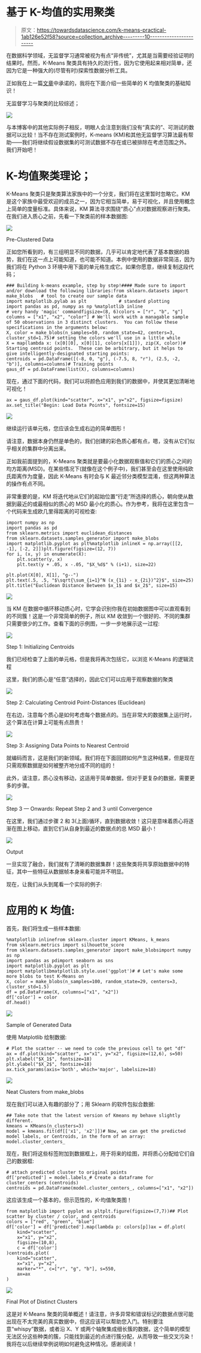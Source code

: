 # 基于 K-均值的实用聚类

> 原文：<https://towardsdatascience.com/k-means-practical-1ab126e52f58?source=collection_archive---------10----------------------->

在数据科学领域，无监督学习通常被视为有点“非传统”，尤其是当需要经验证明的结果时。然而，K-Means 聚类具有持久的流行性，因为它使用起来相对简单，还因为它是一种强大的(尽管有时)探索性数据分析工具。

正如我在上一篇[文章](https://medium.com/@hbblais/classification-clustering-and-you-fbf35cc8400f?source=friends_link&sk=840dfaaa604803521bca4762423905d0)中承诺的，我将在下面介绍一些简单的 K 均值聚类的基础知识！

无监督学习与聚类的比较综述；

![](img/3d98e5ed0b95e5539ef81fbc05cdd132.png)

与本博客中的其他实际例子相反，明眼人会注意到我们没有“真实的”、可测试的数据可以比较！当不存在测试案例时，K-means (KM)和其他无监督学习算法最有帮助——我们将继续假设数据集的可测试数据不存在或已被排除在考虑范围之外。
我们开始吧！

# K-均值聚类理论；

K-Means 聚类只是聚类算法家族中的一个分支，我们将在这里暂时忽略它。KM 是这个家族中最受欢迎的成员之一，因为它相当简单，易于可视化，并且使用概念上简单的度量标准。具体来说，KM 算法寻求围绕“质心”点对数据观察进行聚类。在我们进入质心之前，先看一下聚类前的样本数据图:

![](img/9d605eb5d96dbf58406ad225825cfae5.png)

Pre-Clustered Data

正如您所看到的，有三组明显不同的数据，几乎可以肯定地代表了基本数据的趋势，我们在这一点上可能知道，也可能不知道。本例中使用的数据非常简洁，因为我们将在 Python 3 环境中用下面的单元格生成它。如果你愿意，继续复制这段代码；

```
### Building k-means example, step by step!#### Made sure to import and/or download the following libraries:from sklearn.datasets import make_blobs   # tool to create our sample data
import matplotlib.pylab as plt            # standard plotting
import pandas as pd, numpy as np %matplotlib inline                        # very handy 'magic' commandfigsize=(8, 6)colors = ["r", "b", "g"]
columns = ["x1", "x2", "color"] # We'll work with a managable sample of 50 observations in 3 distinct clusters.  You can follow these specifications in the arguments below: 
X, color = make_blobs(n_samples=50, random_state=42, centers=3, cluster_std=1.75)# setting the colors we'll use in a little while
X = map(lambda x: (x[0][0], x[0][1], colors[x[1]]), zip(X, color))# Starting centroid points.  These can be arbitrary, but it helps to give intelligently-designated starting points:
centroids = pd.DataFrame([(-8, 0, "g"), (-7.5, 8, "r"), (2.5, -2, "b")], columns=columns)# Training points
gaus_df = pd.DataFrame(list(X), columns=columns)
```

现在，通过下面的代码，我们可以将颜色应用到我们的数据中，并使其更加清晰地可视化！

```
ax = gaus_df.plot(kind="scatter", x="x1", y="x2", figsize=figsize)
ax.set_title("Begin: Load Data Points", fontsize=15)
```

![](img/44709bfc433518520eb63cd7cd8fcc01.png)

继续运行该单元格，您应该会生成右边的简单图形！

请注意，数据本身仍然是单色的，我们创建的彩色质心都有点，嗯，没有从它们似乎相关的集群中分离出来。

正如我前面提到的，K-Means 聚类就是要最小化数据观察值和它们的质心之间的均方距离(MSD)。在某些情况下(就像在这个例子中)，我们甚至会在这里使用纯欧氏距离作为度量，因此 K-Means 有时会与 K 最近邻分类模型混淆，但这两种算法的操作有点不同。

非常重要的是，KM 将迭代地从它们的起始位置“行走”所选择的质心，朝向使从数据到最近的或最相似的质心的 MSD 最小化的质心。作为参考，我将在这里包含一个代码来生成欧几里得距离的可视检查:

```
import numpy as np
import pandas as pd
from sklearn.metrics import euclidean_distances
from sklearn.datasets.samples_generator import make_blobs
import matplotlib.pyplot as plt%matplotlib inlineX = np.array([[2, -1], [-2, 2]])plt.figure(figsize=(12, 7))
for i, (x, y) in enumerate(X):
    plt.scatter(y, x)
    plt.text(y + .05, x -.05, "$X_%d$" % (i+1), size=22)

plt.plot(X[0], X[1], "g--")
plt.text(.5, .5, "$\sqrt{\sum_{i=1}^N (x_{1i} - x_{2i})^2}$", size=25)
plt.title("Euclidean Distance Between $x_1$ and $x_2$", size=15)
```

![](img/060333f236e11cb2395034b845977ed3.png)

当 KM 在数据中循环移动质心时，它学会识别你我在初始数据图中可以直观看到的不同簇！这是一个非常简单的例子，所以 KM 收敛到一个很好的、不同的集群只需要很少的工作。查看下面的示例图，一步一步地展示这一过程:

![](img/47d04fd0cd53df2f22366ab78f55eaa8.png)

Step 1: Initializing Centroids

我们已经检查了上面的单元格，但是我将再次包括它，以浏览 K-Means 的逻辑流程

这里，我们的质心是“任意”选择的，因此它们可以应用于观察数据的聚类

![](img/b3d6011bad61002db68e592de4957324.png)

Step 2: Calculating Centroid Point-Distances (Euclidean)

在右边，注意每个质心是如何考虑每个数据点的。当在非常大的数据集上运行时，这个算法在计算上可能有点昂贵！

![](img/f2beda78eee46de6c8109abacacc369d.png)

Step 3: Assigning Data Points to Nearest Centroid

就编码而言，这是我们的新领域。我们将在下面回顾如何产生这种结果，但是现在只需观察数据是如何被整齐地分成不同的组的！

此外，请注意，质心没有移动，这适用于简单数据，但对于更复杂的数据，需要更多的步骤。

![](img/5ab4345c03d432e57f2e5385fc0ad367.png)

Step 3 — Onwards: Repeat Step 2 and 3 until Convergence

在这里，我们通过步骤 2 和 3(上面)循环，直到数据收敛！这只是意味着质心将逐渐在图上移动，直到它们从自身到最近的数据点的总 MSD 最小！

![](img/8f13b7d9639f6fd03e84598105130a23.png)

Output

一旦实现了融合，我们就有了清晰的数据集群！这些聚类将共享原始数据中的特征，其中一些特征从数据帧本身来看可能并不明显。

现在，让我们从头到尾看一个实际的例子:

# 应用的 K 均值:

首先，我们将生成一些样本数据:

```
%matplotlib inlinefrom sklearn.cluster import KMeans, k_means
from sklearn.metrics import silhouette_score
from sklearn.datasets.samples_generator import make_blobsimport numpy as np
import pandas as pdimport seaborn as sns
import matplotlib.pyplot as plt
import matplotlibmatplotlib.style.use('ggplot')# # Let's make some more blobs to test K-Means on
X, color = make_blobs(n_samples=100, random_state=29, centers=3, cluster_std=1.5)
df = pd.DataFrame(X, columns=["x1", "x2"])
df['color'] = color
df.head()
```

![](img/d53e13b26f5abee6c8757a3ed04a4b4a.png)

Sample of Generated Data

使用 Matplotlib 绘制数据:

```
# Plot the scatter -- we need to code the previous cell to get "df"
ax = df.plot(kind="scatter", x="x1", y="x2", figsize=(12,6), s=50)
plt.xlabel("$X_1$", fontsize=18)
plt.ylabel("$X_2$", fontsize=18)
ax.tick_params(axis='both', which='major', labelsize=18)
```

![](img/845dac6bce51d9e59b72f0f70ad75b6c.png)

Neat Clusters from make_blobs

现在我们可以进入有趣的部分了；用 Sklearn 的软件包拟合数据:

```
## Take note that the latest version of Kmeans my behave slightly different.  
kmeans = KMeans(n_clusters=3)
model = kmeans.fit(df[['x1', 'x2']])# Now, we can get the predicted model labels, or Centroids, in the form of an array:
model.cluster_centers_
```

现在，我们将这些标签附加到数据框上，用于将来的绘图，并将质心分配给它们自己的数据框:

```
# attach predicted cluster to original points
df['predicted'] = model.labels_# Create a dataframe for cluster_centers (centroids)
centroids = pd.DataFrame(model.cluster_centers_, columns=["x1", "x2"])
```

这应该生成一个基本的，但示范性的，K-均值聚类图！

```
from matplotlib import pyplot as pltplt.figure(figsize=(7,7))## Plot scatter by cluster / color, and centroids
colors = ["red", "green", "blue"]
df['color'] = df['predicted'].map(lambda p: colors[p])ax = df.plot(    
    kind="scatter", 
    x="x1", y="x2",
    figsize=(10,8),
    c = df['color']
)centroids.plot(
    kind="scatter", 
    x="x1", y="x2", 
    marker="*", c=["r", "g", "b"], s=550,
    ax=ax
)
```

![](img/88bc2a89f53096c6155446a3f05ad2ae.png)

Final Plot of Distinct Clusters

这是对 K-Means 聚类的简单概述！请注意，许多异常和错误标记的数据点很可能出现在不太完美的真实数据中，但这应该可以帮助您入门。特别要注意“whispy”数据，或者沿 X、Y 或两个轴聚集成细长簇的数据，这个简单的模型无法区分这些种类的簇，只能找到最近的点进行簇分配，从而导致一些交叉污染！我将在以后继续举例说明如何避免这种情况。感谢阅读！